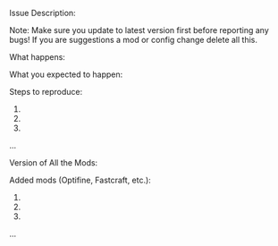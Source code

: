 Issue Description:

Note: Make sure you update to latest version first before reporting any bugs! If you are suggestions a mod or config change delete all this.

What happens:

What you expected to happen:

Steps to reproduce:

1.
2.
3.
...

Version of All the Mods:

Added mods (Optifine, Fastcraft, etc.):

1.
2.
3.
...
